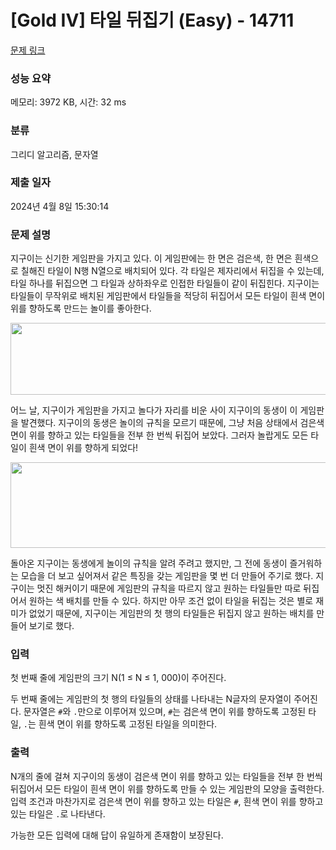 # [Gold IV] 타일 뒤집기 (Easy) - 14711 

[문제 링크](https://www.acmicpc.net/problem/14711) 

### 성능 요약

메모리: 3972 KB, 시간: 32 ms

### 분류

그리디 알고리즘, 문자열

### 제출 일자

2024년 4월 8일 15:30:14

### 문제 설명

<p>지구이는 신기한 게임판을 가지고 있다. 이 게임판에는 한 면은 검은색, 한 면은 흰색으로 칠해진 타일이 N행 N열으로 배치되어 있다. 각 타일은 제자리에서 뒤집을 수 있는데, 타일 하나를 뒤집으면 그 타일과 상하좌우로 인접한 타일들이 같이 뒤집힌다. 지구이는 타일들이 무작위로 배치된 게임판에서 타일들을 적당히 뒤집어서 모든 타일이 흰색 면이 위를 향하도록 만드는 놀이를 좋아한다.</p>

<p style="text-align:center"><img alt="" src="https://onlinejudgeimages.s3-ap-northeast-1.amazonaws.com/problem/14704/1.png" style="height:115px; width:540px"></p>

<p>어느 날, 지구이가 게임판을 가지고 놀다가 자리를 비운 사이 지구이의 동생이 이 게임판을 발견했다. 지구이의 동생은 놀이의 규칙을 모르기 때문에, 그냥 처음 상태에서 검은색 면이 위를 향하고 있는 타일들을 전부 한 번씩 뒤집어 보았다. 그러자 놀랍게도 모든 타일이 흰색 면이 위를 향하게 되었다!</p>

<p style="text-align:center"><img alt="" src="https://onlinejudgeimages.s3-ap-northeast-1.amazonaws.com/problem/14704/2.png" style="height:137px; width:539px"></p>

<p>돌아온 지구이는 동생에게 놀이의 규칙을 알려 주려고 했지만, 그 전에 동생이 즐거워하는 모습을 더 보고 싶어져서 같은 특징을 갖는 게임판을 몇 번 더 만들어 주기로 했다. 지구이는 멋진 해커이기 때문에 게임판의 규칙을 따르지 않고 원하는 타일들만 따로 뒤집어서 원하는 색 배치를 만들 수 있다. 하지만 아무 조건 없이 타일을 뒤집는 것은 별로 재미가 없었기 때문에, 지구이는 게임판의 첫 행의 타일들은 뒤집지 않고 원하는 배치를 만들어 보기로 했다.</p>

### 입력 

 <p>첫 번째 줄에 게임판의 크기 N(1 ≤ N ≤ 1, 000)이 주어진다.</p>

<p>두 번째 줄에는 게임판의 첫 행의 타일들의 상태를 나타내는 N글자의 문자열이 주어진다. 문자열은 <code>#</code>와 <code>.</code>만으로 이루어져 있으며, <code>#</code>는 검은색 면이 위를 향하도록 고정된 타일, <code>.</code>는 흰색 면이 위를 향하도록 고정된 타일을 의미한다.</p>

### 출력 

 <p>N개의 줄에 걸쳐 지구이의 동생이 검은색 면이 위를 향하고 있는 타일들을 전부 한 번씩 뒤집어서 모든 타일이 흰색 면이 위를 향하도록 만들 수 있는 게임판의 모양을 출력한다. 입력 조건과 마찬가지로 검은색 면이 위를 향하고 있는 타일은 <code>#</code>, 흰색 면이 위를 향하고 있는 타일은 <code>.</code>로 나타낸다.</p>

<p>가능한 모든 입력에 대해 답이 유일하게 존재함이 보장된다.</p>

